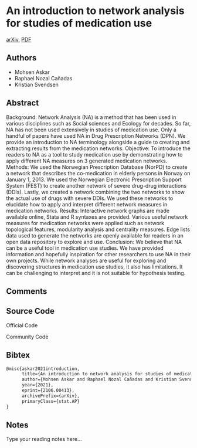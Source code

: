 
# An introduction to network analysis for studies of medication use

[arXiv](https://arxiv.org/abs/2106.0413), [PDF](https://arxiv.org/pdf/2106.0413.pdf)

## Authors

- Mohsen Askar
- Raphael Nozal Cañadas
- Kristian Svendsen

## Abstract

Background: Network Analysis (NA) is a method that has been used in various disciplines such as Social sciences and Ecology for decades. So far, NA has not been used extensively in studies of medication use. Only a handful of papers have used NA in Drug Prescription Networks (DPN). We provide an introduction to NA terminology alongside a guide to creating and extracting results from the medication networks. Objective: To introduce the readers to NA as a tool to study medication use by demonstrating how to apply different NA measures on 3 generated medication networks. Methods: We used the Norwegian Prescription Database (NorPD) to create a network that describes the co-medication in elderly persons in Norway on January 1, 2013. We used the Norwegian Electronic Prescription Support System (FEST) to create another network of severe drug-drug interactions (DDIs). Lastly, we created a network combining the two networks to show the actual use of drugs with severe DDIs. We used these networks to elucidate how to apply and interpret different network measures in medication networks. Results: Interactive network graphs are made available online, Stata and R syntaxes are provided. Various useful network measures for medication networks were applied such as network topological features, modularity analysis and centrality measures. Edge lists data used to generate the networks are openly available for readers in an open data repository to explore and use. Conclusion: We believe that NA can be a useful tool in medication use studies. We have provided information and hopefully inspiration for other researchers to use NA in their own projects. While network analyses are useful for exploring and discovering structures in medication use studies, it also has limitations. It can be challenging to interpret and it is not suitable for hypothesis testing.

## Comments



## Source Code

Official Code



Community Code



## Bibtex

```tex
@misc{askar2021introduction,
      title={An introduction to network analysis for studies of medication use}, 
      author={Mohsen Askar and Raphael Nozal Cañadas and Kristian Svendsen},
      year={2021},
      eprint={2106.00413},
      archivePrefix={arXiv},
      primaryClass={stat.AP}
}
```

## Notes

Type your reading notes here...

